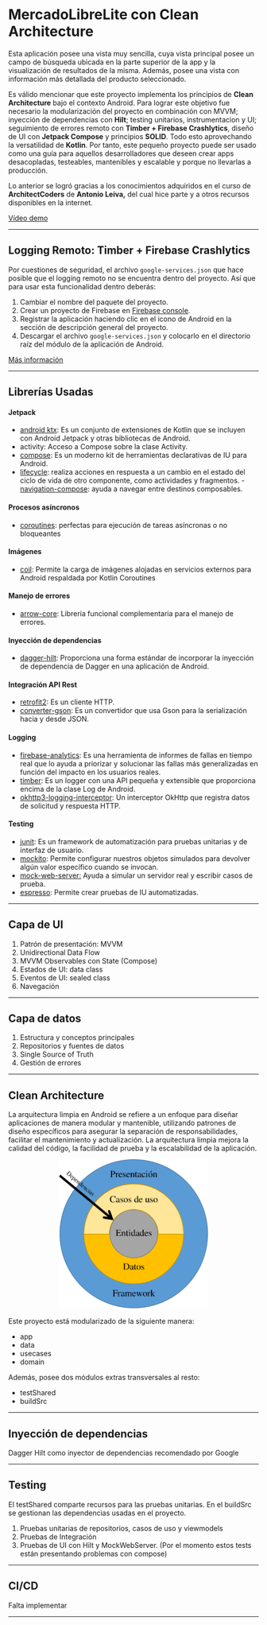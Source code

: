  # MercadoLibreLite con Clean Architecture

Esta aplicación posee una vista muy sencilla, cuya vista principal posee un campo de búsqueda ubicada en la parte superior de la app y la visualización de resultados de la misma. Además, posee una vista con información más detallada del producto seleccionado.

Es válido mencionar que este proyecto implementa los principios de **Clean Architecture** bajo el contexto Android. Para lograr este objetivo fue necesario la modularización del proyecto en combinación con MVVM; inyección de dependencias con **Hilt**; testing unitarios, instrumentacion y UI; seguimiento de errores remoto con **Timber + Firebase Crashlytics**, diseño de UI con **Jetpack Compose** y principios **SOLID**. Todo esto aprovechando la versatilidad de **Kotlin**. Por tanto, este pequeño proyecto puede ser usado como una guía para aquellos desarrolladores que deseen crear apps desacopladas, testeables, mantenibles y escalable y porque no llevarlas a producción.

Lo anterior se logró gracias a los conocimientos adquiridos en el curso de **ArchitectCoders** de **Antonio Leiva,** del cual hice parte y a otros recursos disponibles en la internet.

[Vídeo demo](https://www.youtube.com/watch?v=2bxu2ykusxQ "Vídeo demo")

------------

## Logging Remoto: Timber + Firebase Crashlytics
Por cuestiones de seguridad, el archivo `google-services.json` que hace posible que el logging remoto no se encuentra dentro del proyecto. Así que para usar esta funcionalidad dentro deberás:

1. Cambiar el nombre del paquete del proyecto.
2. Crear un proyecto de Firebase en [Firebase console](http://https://console.firebase.google.com/?authuser=0 "Firebase console").
3. Registrar la aplicación haciendo clic en el icono de Android en la sección de descripción general del proyecto.
4. Descargar el archivo `google-services.json` y colocarlo en el directorio raíz del módulo de la aplicación de Android.

[Más información](https://proandroiddev.com/remote-logging-with-timber-and-firebase-realtime-database-a9dfbe66284c "Más información")

------------

## Librerías Usadas 

#### Jetpack
- [android ktx](https://developer.android.com/kotlin/ktx "android ktx"): Es un conjunto de extensiones de Kotlin que se incluyen con Android Jetpack y otras bibliotecas de Android.
- activity: Acceso a Compose sobre la clase Activity.
- [compose](https://developer.android.com/jetpack/androidx/releases/compose?hl=en "compose"): Es un moderno kit de herramientas declarativas de IU para Android.
- [lifecycle](https://developer.android.com/jetpack/androidx/releases/lifecycle "lifecycle"): realiza  acciones en respuesta a un cambio en el estado del ciclo de vida de otro componente, como actividades y fragmentos.
-[navigation-compose](https://developer.android.com/jetpack/compose/navigation " navigation-compose"): ayuda a navegar entre destinos composables. 

#### Procesos asíncronos
- [coroutines](https://kotlinlang.org/docs/coroutines-overview.html "coroutines"): perfectas para ejecución de tareas asíncronas o no bloqueantes


#### Imágenes
-  [coil](https://coil-kt.github.io/coil/ "coil"): Permite la carga de imágenes alojadas en servicios externos para Android respaldada por Kotlin Coroutines

#### Manejo de errores
- [arrow-core](https://arrow-kt.io/docs/core/ "arrow-core"): Librería funcional complementaria para el manejo de errores.

#### Inyección de dependencias
- [dagger-hilt](https://dagger.dev/hilt/ "dagger-hilt"): Proporciona una forma estándar de incorporar la inyección de dependencia de Dagger en una aplicación de Android.

#### Integración API Rest 
- [retrofit2](https://square.github.io/retrofit/ "retrofit2"): Es un cliente HTTP.
- [converter-gson](https://github.com/square/retrofit/tree/master/retrofit-converters/gson "converter-gson"): Es un convertidor que usa Gson para la serialización hacia y desde JSON.

#### Logging
- [firebase-analytics](https://firebase.google.com/products/analytics/ "firebase-analytics"): Es una herramienta de informes de fallas en tiempo real que lo ayuda a priorizar y solucionar las fallas más generalizadas en función del impacto en los usuarios reales.
- [timber](https://github.com/JakeWharton/timber "timber"): Es un logger con una API pequeña y extensible que proporciona encima de la clase Log de Android.
- [okhttp3-logging-interceptor](https://github.com/square/okhttp/tree/master/okhttp-logging-interceptor "logging-interceptor"): Un interceptor OkHttp que registra datos de solicitud y respuesta HTTP.

#### Testing
- [junit](https://junit.org/junit4/ "junit"): Es un framework de automatización para pruebas unitarias y de interfaz de usuario.
- [mockito](https://site.mockito.org/ "mockito"): Permite configurar nuestros objetos simulados para devolver algún valor específico cuando se invocan.
- [mock-web-server:](https://github.com/square/okhttp/tree/master/mockwebserver "mock-web-server:") Ayuda a simular un servidor real y escribir casos de prueba.
- [espresso](https://developer.android.com/training/testing/espresso "espresso"): Permite crear pruebas de IU automatizadas.


------------

## Capa de UI

1. Patrón de presentación: MVVM
2. Unidirectional Data Flow
3. MVVM Observables con State (Compose)
4. Estados de UI: data class
5. Eventos de UI: sealed class
6. Navegación

------------

## Capa de datos

1. Estructura y conceptos principales
2. Repositorios  y fuentes de datos
3. Single Source of Truth
4. Gestión de errores

------------

## Clean Architecture

La arquitectura limpia en Android se refiere a un enfoque para diseñar aplicaciones de manera modular y mantenible, utilizando patrones de diseño específicos para asegurar la separación de responsabilidades, facilitar el mantenimiento y actualización. La arquitectura limpia mejora la calidad del código, la facilidad de prueba y la escalabilidad de la aplicación.

<p align="center">
  <img src="https://github.com/lumec/MercadoLibreChallenge/blob/compose_testing/images/clean_architecture_es.png" height="300" width="300"/>
</p>

Este proyecto está modularizado de la siguiente manera:

- app
- data
- usecases
- domain

Además, posee dos módulos extras transversales al resto:

- testShared
- buildSrc

------------

## Inyección de dependencias

Dagger Hilt como inyector de dependencias recomendado por Google

------------

## Testing

El testShared comparte recursos para las pruebas unitarias. 
En el buildSrc se gestionan las dependencias usadas en el proyecto.

1. Pruebas unitarias de repositorios, casos de uso y viewmodels
2. Pruebas de Integración
3. Pruebas de UI con Hilt y MockWebServer. (Por el momento estos tests están presentando problemas con compose)

-------

## CI/CD

Falta implementar

-------

